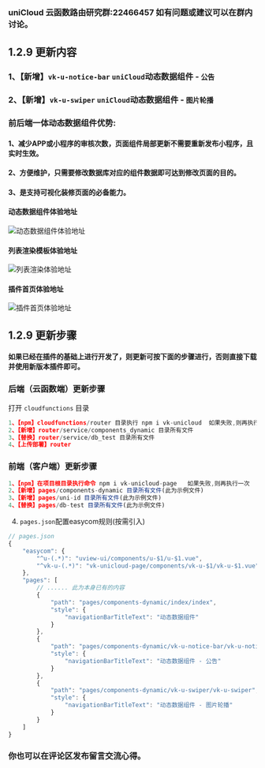 ### uniCloud 云函数路由研究群:22466457 如有问题或建议可以在群内讨论。

## 1.2.9 更新内容
### 1、【新增】`vk-u-notice-bar` `uniCloud`动态数据组件 - `公告`
### 2、【新增】`vk-u-swiper` `uniCloud`动态数据组件 - `图片轮播`

### 前后端一体动态数据组件优势:

#### 1、减少APP或小程序的审核次数，页面组件局部更新不需要重新发布小程序，且实时生效。
#### 2、方便维护，只需要修改数据库对应的组件数据即可达到修改页面的目的。
#### 3、是支持可视化装修页面的必备能力。

#### 动态数据组件体验地址
![动态数据组件体验地址](https://vkceyugu.cdn.bspapp.com/VKCEYUGU-vk-cloud-router-test/d8fec7c0-e8fc-11ea-b997-9918a5dda011.png?x-oss-process=image/resize,h_250 "动态数据组件体验地址")
#### 列表渲染模板体验地址
![列表渲染体验地址](https://vkceyugu.cdn.bspapp.com/VKCEYUGU-vk-cloud-router-test/34ac04c0-e8fd-11ea-8a36-ebb87efcf8c0.png?x-oss-process=image/resize,h_250 "列表渲染体验地址")
#### 插件首页体验地址
![插件首页体验地址](https://vkceyugu.cdn.bspapp.com/VKCEYUGU-vk-cloud-router-test/d8fca4e0-e8fc-11ea-b997-9918a5dda011.png?x-oss-process=image/resize,h_250 "插件首页体验地址")

## 1.2.9 更新步骤
#### 如果已经在插件的基础上进行开发了，则更新可按下面的步骤进行，否则直接下载并使用新版本插件即可。


### 后端（云函数端）更新步骤
打开 `cloudfunctions` 目录

```js
1、【npm】cloudfunctions/router 目录执行 npm i vk-unicloud  如果失败,则再执行一次
2、【新增】router/service/components_dynamic 目录所有文件
3、【替换】router/service/db_test 目录所有文件
4、【上传部署】router
```

### 前端（客户端）更新步骤

```js
1、【npm】在项目根目录执行命令 npm i vk-unicloud-page   如果失败,则再执行一次
2、【新增】pages/components-dynamic 目录所有文件(此为示例文件)
3、【新增】pages/uni-id 目录所有文件(此为示例文件)
4、【替换】pages/db-test 目录所有文件(此为示例文件)
```

4. `pages.json`配置easycom规则(按需引入)

```js
// pages.json
{
	"easycom": {
		"^u-(.*)": "uview-ui/components/u-$1/u-$1.vue",
		"^vk-u-(.*)": "vk-unicloud-page/components/vk-u-$1/vk-u-$1.vue"
	},
	"pages": [
		// ...... 此为本身已有的内容
		{
			"path": "pages/components-dynamic/index/index",
			"style": {
				"navigationBarTitleText": "动态数据组件"
			}
		},
		{
			"path": "pages/components-dynamic/vk-u-notice-bar/vk-u-notice-bar",
			"style": {
				"navigationBarTitleText": "动态数据组件 - 公告"
			}
		},
		{
			"path": "pages/components-dynamic/vk-u-swiper/vk-u-swiper",
			"style": {
				"navigationBarTitleText": "动态数据组件 - 图片轮播"
			}
		}
	]
}
```



### 你也可以在评论区发布留言交流心得。